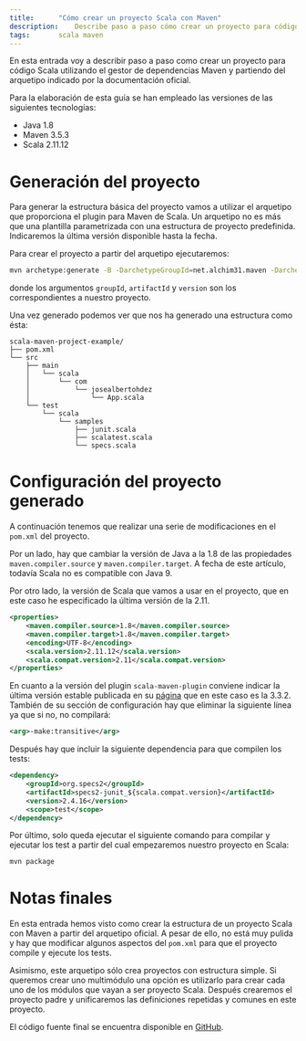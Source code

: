 ```yaml
---
title:		"Cómo crear un proyecto Scala con Maven"
description:	Describe paso a paso cómo crear un proyecto para código en Scala utilziando el gestor de dependencias Maven
tags:		scala maven
---
```


En esta entrada voy a describir paso a paso como crear un proyecto para código Scala utilizando el gestor de dependencias Maven y partiendo del arquetipo indicado por la documentación oficial.

Para la elaboración de esta guía se han empleado las versiones de las siguientes tecnologías:

* Java 1.8
* Maven 3.5.3
* Scala 2.11.12

# Generación del proyecto

Para generar la estructura básica del proyecto vamos a utilizar el arquetipo que proporciona el plugin para Maven de Scala. Un arquetipo no es más que una plantilla parametrizada con una estructura de proyecto predefinida. Indicaremos la última versión disponible hasta la fecha.


Para crear el proyecto a partir del arquetipo ejecutaremos:

```bash
mvn archetype:generate -B -DarchetypeGroupId=net.alchim31.maven -DarchetypeArtifactId=scala-archetype-simple -DarchetypeVersion=1.6 -DgroupId=com.josealbertohdez -DartifactId=scala-maven-project-example -Dversion=1.0.0-SNAPSHOT
```

donde los argumentos `groupId`, `artifactId` y `version` son los correspondientes a nuestro proyecto.

Una vez generado podemos ver que nos ha generado una estructura como ésta:

```
scala-maven-project-example/
├── pom.xml
└── src
    ├── main
    │   └── scala
    │       └── com
    │           └── josealbertohdez
    │               └── App.scala
    └── test
        └── scala
            └── samples
                ├── junit.scala
                ├── scalatest.scala
                └── specs.scala
```

# Configuración del proyecto generado

A continuación tenemos que realizar una serie de modificaciones en el `pom.xml` del proyecto.

Por un lado, hay que cambiar la versión de Java a la 1.8 de las propiedades `maven.compiler.source` y `maven.compiler.target`. A fecha de este artículo, todavía Scala no es compatible con Java 9. 

Por otro lado, la versión de Scala que vamos a usar en el proyecto, que en este caso he especificado la última versión de la 2.11.

```xml
<properties>
    <maven.compiler.source>1.8</maven.compiler.source>
    <maven.compiler.target>1.8</maven.compiler.target>
    <encoding>UTF-8</encoding>
    <scala.version>2.11.12</scala.version>
    <scala.compat.version>2.11</scala.compat.version>
</properties>
```

En cuanto a la versión del plugin `scala-maven-plugin` conviene indicar la última versión estable publicada en su [página](https://davidb.github.com/scala-maven-plugin) que en este caso es la 3.3.2. También de su sección de configuración hay que eliminar la siguiente línea ya que si no, no compilará:

```xml
<arg>-make:transitive</arg>
```

Después hay que incluir la siguiente dependencia para que compilen los tests:

```xml
<dependency>
	<groupId>org.specs2</groupId>
	<artifactId>specs2-junit_${scala.compat.version}</artifactId>
	<version>2.4.16</version>
	<scope>test</scope>
</dependency>
```

Por último, solo queda ejecutar el siguiente comando para compilar y ejecutar los test a partir del cual empezaremos nuestro proyecto en Scala:

```bash
mvn package
```

# Notas finales

En esta entrada hemos visto como crear la estructura de un proyecto Scala con Maven a partir del arquetipo oficial. A pesar de ello, no está muy pulida y hay que modificar algunos aspectos del `pom.xml` para que el proyecto compile y ejecute los tests.

Asimismo, este arquetipo sólo crea proyectos con estructura simple. Si queremos crear uno multimódulo una opción es utilizarlo para crear cada uno de los módulos que vayan a ser proyecto Scala. Después crearemos el proyecto padre y unificaremos las definiciones repetidas y comunes en este proyecto.

El código fuente final se encuentra disponible en [GitHub](https://github.com/jahernandez/scala-maven-project-example).
